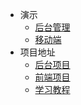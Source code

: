- 演示
  - [后台管理](http://39.98.190.128/index.html)
  - [移动端](http://39.98.190.128/mall-app/mainpage.html)
- 项目地址
  - [后台项目](https://github.com/macrozheng/mall)
  - [前端项目](https://github.com/macrozheng/mall-admin-web)
  - [学习教程](https://github.com/macrozheng/mall-learning)
